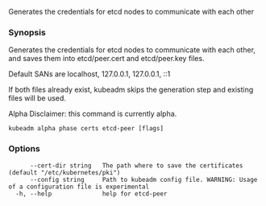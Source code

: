 
Generates the credentials for etcd nodes to communicate with each other

### Synopsis

Generates the credentials for etcd nodes to communicate with each other, and saves them into etcd/peer.cert and etcd/peer.key files.

Default SANs are localhost, 127.0.0.1, 127.0.0.1, ::1 

If both files already exist, kubeadm skips the generation step and existing files will be used. 

Alpha Disclaimer: this command is currently alpha.

```
kubeadm alpha phase certs etcd-peer [flags]
```

### Options

```
      --cert-dir string   The path where to save the certificates (default "/etc/kubernetes/pki")
      --config string     Path to kubeadm config file. WARNING: Usage of a configuration file is experimental
  -h, --help              help for etcd-peer
```

